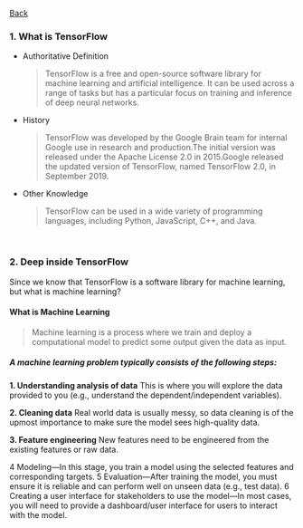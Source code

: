 [Back](README.md)

### 1. What is TensorFlow

- Authoritative Definition

  > TensorFlow is a free and open-source software library for machine learning and artificial intelligence. It can be used across a range of tasks but has a particular focus on training and inference of deep neural networks.

- History

  > TensorFlow was developed by the Google Brain team for internal Google use in research and production.The initial version was released under the Apache License 2.0 in 2015.Google released the updated version of TensorFlow, named TensorFlow 2.0, in September 2019.

- Other Knowledge
  > TensorFlow can be used in a wide variety of programming languages, including Python, JavaScript, C++, and Java.

&nbsp;

### 2. Deep inside TensorFlow

Since we know that TensorFlow is a software library for machine learning, but what is machine learning?

#### What is Machine Learning

> Machine learning is a process where we train and deploy a computational model to predict some output given the data as input.

##### A machine learning problem typically consists of the following steps:

**1. Understanding analysis of data**
This is where you will explore the data provided to you (e.g., understand the dependent/independent variables).

**2. Cleaning data**
Real world data is usually messy, so data cleaning is of the upmost importance to make sure the model sees high-quality data.

**3. Feature engineering**
New features need to be engineered from the existing features or raw data.

4 Modeling—In this stage, you train a model using the selected features and corresponding targets.
5 Evaluation—After training the model, you must ensure it is reliable and can perform well on unseen data (e.g., test data).
6 Creating a user interface for stakeholders to use the model—In most cases, you will need to provide a dashboard/user interface for users to interact with the model.
